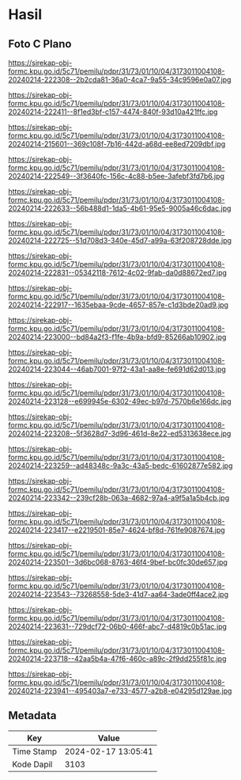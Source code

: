 # Hasil

## Foto C Plano

https://sirekap-obj-formc.kpu.go.id/5c71/pemilu/pdpr/31/73/01/10/04/3173011004108-20240214-222308--2b2cda81-36a0-4ca7-9a55-34c9596e0a07.jpg

https://sirekap-obj-formc.kpu.go.id/5c71/pemilu/pdpr/31/73/01/10/04/3173011004108-20240214-222411--8f1ed3bf-c157-4474-840f-93d10a421ffc.jpg

https://sirekap-obj-formc.kpu.go.id/5c71/pemilu/pdpr/31/73/01/10/04/3173011004108-20240214-215601--369c108f-7b16-442d-a68d-ee8ed7209dbf.jpg

https://sirekap-obj-formc.kpu.go.id/5c71/pemilu/pdpr/31/73/01/10/04/3173011004108-20240214-222549--3f3640fc-156c-4c88-b5ee-3afebf3fd7b6.jpg

https://sirekap-obj-formc.kpu.go.id/5c71/pemilu/pdpr/31/73/01/10/04/3173011004108-20240214-222633--56b488d1-1da5-4b61-95e5-9005a46c6dac.jpg

https://sirekap-obj-formc.kpu.go.id/5c71/pemilu/pdpr/31/73/01/10/04/3173011004108-20240214-222725--51d708d3-340e-45d7-a99a-63f208728dde.jpg

https://sirekap-obj-formc.kpu.go.id/5c71/pemilu/pdpr/31/73/01/10/04/3173011004108-20240214-222831--05342118-7612-4c02-9fab-da0d88672ed7.jpg

https://sirekap-obj-formc.kpu.go.id/5c71/pemilu/pdpr/31/73/01/10/04/3173011004108-20240214-222917--1635ebaa-9cde-4657-857e-c1d3bde20ad9.jpg

https://sirekap-obj-formc.kpu.go.id/5c71/pemilu/pdpr/31/73/01/10/04/3173011004108-20240214-223000--bd84a2f3-f1fe-4b9a-bfd9-85266ab10902.jpg

https://sirekap-obj-formc.kpu.go.id/5c71/pemilu/pdpr/31/73/01/10/04/3173011004108-20240214-223044--46ab7001-97f2-43a1-aa8e-fe691d62d013.jpg

https://sirekap-obj-formc.kpu.go.id/5c71/pemilu/pdpr/31/73/01/10/04/3173011004108-20240214-223128--e699945e-6302-49ec-b97d-7570b6e166dc.jpg

https://sirekap-obj-formc.kpu.go.id/5c71/pemilu/pdpr/31/73/01/10/04/3173011004108-20240214-223208--5f3628d7-3d96-461d-8e22-ed5313638ece.jpg

https://sirekap-obj-formc.kpu.go.id/5c71/pemilu/pdpr/31/73/01/10/04/3173011004108-20240214-223259--ad48348c-9a3c-43a5-bedc-61602877e582.jpg

https://sirekap-obj-formc.kpu.go.id/5c71/pemilu/pdpr/31/73/01/10/04/3173011004108-20240214-223342--239cf28b-063a-4682-97a4-a9f5a1a5b4cb.jpg

https://sirekap-obj-formc.kpu.go.id/5c71/pemilu/pdpr/31/73/01/10/04/3173011004108-20240214-223417--e2219501-85e7-4624-bf8d-761fe9087674.jpg

https://sirekap-obj-formc.kpu.go.id/5c71/pemilu/pdpr/31/73/01/10/04/3173011004108-20240214-223501--3d6bc068-8763-46f4-9bef-bc0fc30de657.jpg

https://sirekap-obj-formc.kpu.go.id/5c71/pemilu/pdpr/31/73/01/10/04/3173011004108-20240214-223543--73268558-5de3-41d7-aa64-3ade0ff4ace2.jpg

https://sirekap-obj-formc.kpu.go.id/5c71/pemilu/pdpr/31/73/01/10/04/3173011004108-20240214-223631--729dcf72-06b0-466f-abc7-d4819c0b51ac.jpg

https://sirekap-obj-formc.kpu.go.id/5c71/pemilu/pdpr/31/73/01/10/04/3173011004108-20240214-223718--42aa5b4a-47f6-460c-a89c-2f9dd255f81c.jpg

https://sirekap-obj-formc.kpu.go.id/5c71/pemilu/pdpr/31/73/01/10/04/3173011004108-20240214-223941--495403a7-e733-4577-a2b8-e04295d129ae.jpg


## Metadata

| Key        | Value               |
| ---------- | ------------------- |
| Time Stamp | 2024-02-17 13:05:41 |
| Kode Dapil | 3103                |



